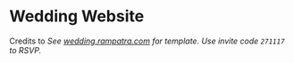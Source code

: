 # Wedding Website
Credits to 
_See [wedding.rampatra.com](http://wedding.rampatra.com/) for template. Use invite code `271117` to RSVP._